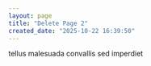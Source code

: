 ```yaml
---
layout: page
title: "Delete Page 2"
created_date: "2025-10-22 16:39:50"
---
```


tellus malesuada convallis sed imperdiet 
